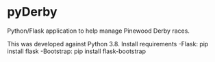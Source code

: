 # pyDerby
Python/Flask application to help manage Pinewood Derby races.

This was developed against Python 3.8.
Install requirements
-Flask: pip install flask
-Bootstrap: pip install flask-bootstrap
